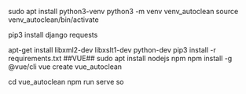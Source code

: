 sudo apt install python3-venv
python3 -m venv venv_autoclean
source venv_autoclean/bin/activate

pip3 install django requests

apt-get install libxml2-dev libxslt1-dev python-dev
pip3 install -r requirements.txt
##VUE##
sudo apt install nodejs npm
npm install -g @vue/cli
vue create vue_autoclean

cd vue_autoclean
npm run serve
so